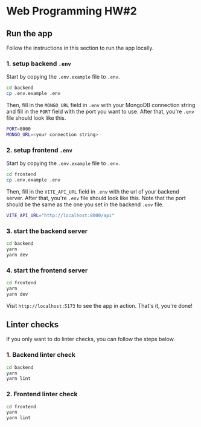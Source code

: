 # Web Programming HW#2

## Run the app

Follow the instructions in this section to run the app locally.

### 1. setup backend `.env`

Start by copying the `.env.example` file to `.env`.

```bash
cd backend
cp .env.example .env
```

Then, fill in the `MONGO_URL` field in `.env` with your MongoDB connection string and fill in the `PORT` field with the port you want to use. After that, you're `.env` file should look like this. 

```bash
PORT=8000
MONGO_URL=<your connection string>
```

### 2. setup frontend `.env`

Start by copying the `.env.example` file to `.env`.

```bash
cd frontend
cp .env.example .env
```

Then, fill in the `VITE_API_URL` field in `.env` with the url of your backend server. After that, you're `.env` file should look like this. Note that the port should be the same as the one you set in the backend `.env` file.

```bash
VITE_API_URL="http://localhost:8000/api"
```

### 3. start the backend server

```bash
cd backend
yarn
yarn dev
```

### 4. start the frontend server

```bash
cd frontend
yarn
yarn dev
```

Visit `http://localhost:5173` to see the app in action. That's it, you're done!

## Linter checks

If you only want to do linter checks, you can follow the steps below.

### 1. Backend linter check

```bash
cd backend
yarn
yarn lint
```

### 2. Frontend linter check

```bash
cd frontend
yarn
yarn lint
```